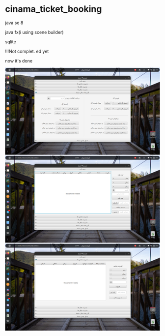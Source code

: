 # cinama_ticket_booking

java se 8

java fx(i using scene builder) 

sqlite

!!!Not complet.     ed yet

now it's done 

![alt text](https://raw.githubusercontent.com/irnb/cinama_ticket_booking/master/screenshot/Screenshot%20from%202020-05-29%2023-44-08.png)
![alt text](https://raw.githubusercontent.com/irnb/cinama_ticket_booking/master/screenshot/Screenshot%20from%202020-05-29%2023-43-57.png)
![alt text](https://raw.githubusercontent.com/irnb/cinama_ticket_booking/master/screenshot/Screenshot%20from%202020-05-29%2023-44-03.png)


